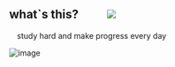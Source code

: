
## what`s this? &emsp; &emsp;![](https://img.shields.io/badge/Version-1.0.0-brightgreen)

&emsp;study hard and make progress every day

![image](https://user-images.githubusercontent.com/24636279/120628055-d9042c80-c496-11eb-9e30-5663c18f8173.png)
